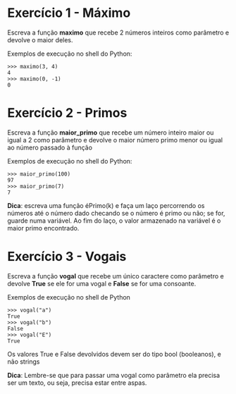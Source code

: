 # Exercício 1 - Máximo

Escreva a função **maximo** que recebe 2 números inteiros como parâmetro e devolve o maior deles.

Exemplos de execução no shell do Python:

```
>>> maximo(3, 4)
4
>>> maximo(0, -1)
0
```

# Exercício 2 - Primos

Escreva a função **maior_primo** que recebe um número inteiro maior ou igual a 2 como parâmetro e devolve o maior número primo menor ou igual ao número passado à função

Exemplos de execução no shell do Python:

```
>>> maior_primo(100)
97
>>> maior_primo(7)
7
```

**Dica**: escreva uma função éPrimo(k) e faça um laço percorrendo os números até o número dado checando se o número é primo ou não; se for, guarde numa variável. Ao fim do laço, o valor armazenado na variável é o maior primo encontrado.

# Exercício 3 - Vogais

Escreva a função **vogal** que recebe um único caractere como parâmetro e devolve **True** se ele for uma vogal e **False** se for uma consoante.

Exemplos de execução no shell de Python

```
>>> vogal("a")
True
>>> vogal("b")
False
>>> vogal("E")
True
```

Os valores True e False devolvidos devem ser do tipo bool (booleanos), e não strings

**Dica**: Lembre-se que para passar uma vogal como parâmetro ela precisa ser um texto, ou seja, precisa estar entre aspas.